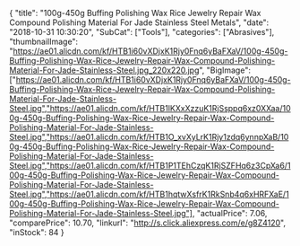 {
	"title": "100g-450g Buffing Polishing Wax Rice Jewelry Repair Wax Compound Polishing Material For Jade Stainless Steel Metals",
	"date": "2018-10-31 10:30:20",
	"SubCat": ["Tools"],
	"categories": ["Abrasives"],
	"thumbnailImage": "https://ae01.alicdn.com/kf/HTB1i60vXDjxK1Rjy0Fnq6yBaFXaV/100g-450g-Buffing-Polishing-Wax-Rice-Jewelry-Repair-Wax-Compound-Polishing-Material-For-Jade-Stainless-Steel.jpg_220x220.jpg",
	"BigImage": ["https://ae01.alicdn.com/kf/HTB1i60vXDjxK1Rjy0Fnq6yBaFXaV/100g-450g-Buffing-Polishing-Wax-Rice-Jewelry-Repair-Wax-Compound-Polishing-Material-For-Jade-Stainless-Steel.jpg","https://ae01.alicdn.com/kf/HTB1lKXxXzzuK1RjSsppq6xz0XXaa/100g-450g-Buffing-Polishing-Wax-Rice-Jewelry-Repair-Wax-Compound-Polishing-Material-For-Jade-Stainless-Steel.jpg","https://ae01.alicdn.com/kf/HTB1O_xvXyLrK1Rjy1zdq6ynnpXaB/100g-450g-Buffing-Polishing-Wax-Rice-Jewelry-Repair-Wax-Compound-Polishing-Material-For-Jade-Stainless-Steel.jpg","https://ae01.alicdn.com/kf/HTB1P1TEhCzqK1RjSZFHq6z3CpXa6/100g-450g-Buffing-Polishing-Wax-Rice-Jewelry-Repair-Wax-Compound-Polishing-Material-For-Jade-Stainless-Steel.jpg","https://ae01.alicdn.com/kf/HTB1hqtwXsfrK1RkSnb4q6xHRFXaE/100g-450g-Buffing-Polishing-Wax-Rice-Jewelry-Repair-Wax-Compound-Polishing-Material-For-Jade-Stainless-Steel.jpg"],
	"actualPrice": 7.06,
	"comparePrice": 10.70,
	"linkurl": "http://s.click.aliexpress.com/e/g8Z4120",
	"inStock": 84
}
